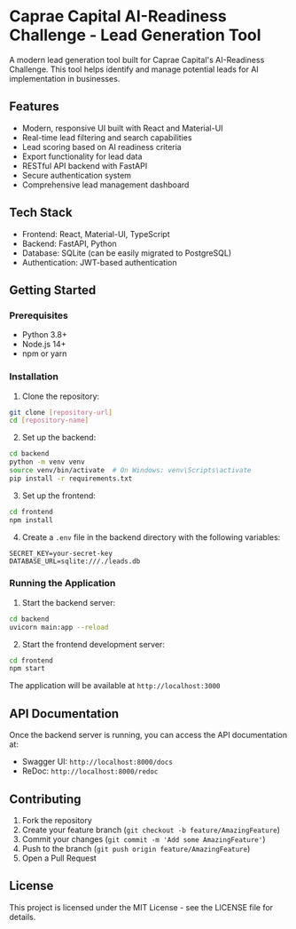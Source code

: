 # Caprae Capital AI-Readiness Challenge - Lead Generation Tool

A modern lead generation tool built for Caprae Capital's AI-Readiness Challenge. This tool helps identify and manage potential leads for AI implementation in businesses.

## Features

- Modern, responsive UI built with React and Material-UI
- Real-time lead filtering and search capabilities
- Lead scoring based on AI readiness criteria
- Export functionality for lead data
- RESTful API backend with FastAPI
- Secure authentication system
- Comprehensive lead management dashboard

## Tech Stack

- Frontend: React, Material-UI, TypeScript
- Backend: FastAPI, Python
- Database: SQLite (can be easily migrated to PostgreSQL)
- Authentication: JWT-based authentication

## Getting Started

### Prerequisites

- Python 3.8+
- Node.js 14+
- npm or yarn

### Installation

1. Clone the repository:
```bash
git clone [repository-url]
cd [repository-name]
```

2. Set up the backend:
```bash
cd backend
python -m venv venv
source venv/bin/activate  # On Windows: venv\Scripts\activate
pip install -r requirements.txt
```

3. Set up the frontend:
```bash
cd frontend
npm install
```

4. Create a `.env` file in the backend directory with the following variables:
```
SECRET_KEY=your-secret-key
DATABASE_URL=sqlite:///./leads.db
```

### Running the Application

1. Start the backend server:
```bash
cd backend
uvicorn main:app --reload
```

2. Start the frontend development server:
```bash
cd frontend
npm start
```

The application will be available at `http://localhost:3000`

## API Documentation

Once the backend server is running, you can access the API documentation at:
- Swagger UI: `http://localhost:8000/docs`
- ReDoc: `http://localhost:8000/redoc`

## Contributing

1. Fork the repository
2. Create your feature branch (`git checkout -b feature/AmazingFeature`)
3. Commit your changes (`git commit -m 'Add some AmazingFeature'`)
4. Push to the branch (`git push origin feature/AmazingFeature`)
5. Open a Pull Request

## License

This project is licensed under the MIT License - see the LICENSE file for details. 
